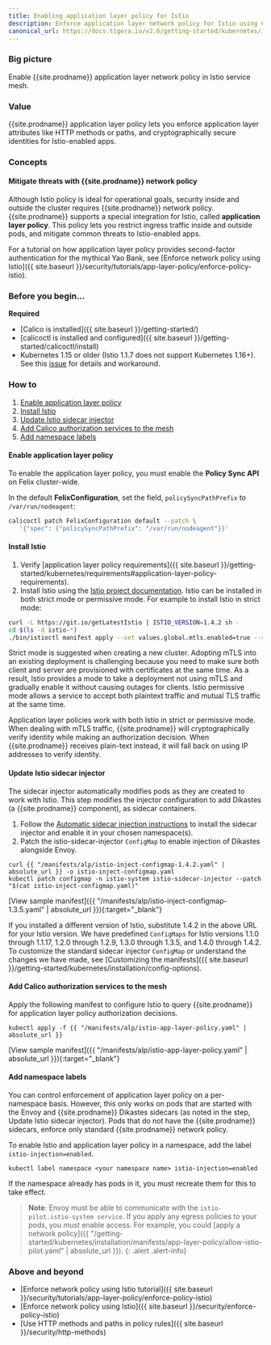 ```yaml
---
title: Enabling application layer policy for Istio
description: Enforce application layer network policy for Istio using Calico Enterprise network policy.
canonical_url: https://docs.tigera.io/v2.6/getting-started/kubernetes/installation/app-layer-policy
---
```


### Big picture

Enable {{site.prodname}} application layer network policy in Istio service mesh.

### Value

{{site.prodname}} application layer policy lets you enforce application layer attributes like HTTP methods or paths, and cryptographically secure identities for Istio-enabled apps.

### Concepts

#### Mitigate threats with {{site.prodname}} network policy

Although Istio policy is ideal for operational goals, security inside and outside the cluster requires {{site.prodname}} network policy. {{site.prodname}} supports a special integration for Istio, called **application layer policy**. This policy lets you restrict ingress traffic inside and outside pods, and mitigate common threats to Istio-enabled apps.

For a tutorial on how application layer policy provides second-factor authentication for the mythical Yao Bank, see [Enforce network policy using Istio]({{ site.baseurl }}/security/tutorials/app-layer-policy/enforce-policy-istio).

### Before you begin...

**Required**

- [Calico is installed]({{ site.baseurl }}/getting-started/)
- [calicoctl is installed and configured]({{ site.baseurl }}/getting-started/calicoctl/install)
- Kubernetes 1.15 or older (Istio 1.1.7 does not support Kubernetes 1.16+).
See this [issue](https://github.com/projectcalico/calico/issues/2943) for details and workaround.

### How to

1. [Enable application layer policy](#enable-application-layer-policy)
1. [Install Istio](#install-istio)
1. [Update Istio sidecar injector](#update-istio-sidecar-injector)
1. [Add Calico authorization services to the mesh](#add-calico-authorization-services-to-the-mesh)
1. [Add namespace labels](#add-namespace-labels)

#### Enable application layer policy

To enable the application layer policy, you must enable the **Policy Sync API** on Felix cluster-wide.

In the default **FelixConfiguration**, set the field, `policySyncPathPrefix` to `/var/run/nodeagent`:

```bash
calicoctl patch FelixConfiguration default --patch \
   '{"spec": {"policySyncPathPrefix": "/var/run/nodeagent"}}'
```

#### Install Istio

1. Verify [application layer policy requirements]({{ site.baseurl }}/getting-started/kubernetes/requirements#application-layer-policy-requirements).
1. Install Istio using the [Istio project documentation](https://istio.io/docs/setup/install/). Istio can be installed in both strict mode or permissive mode. For example to install Istio in strict mode:

```bash
curl -L https://git.io/getLatestIstio | ISTIO_VERSION=1.4.2 sh -
cd $(ls -d istio-*)
./bin/istioctl manifest apply --set values.global.mtls.enabled=true --set values.global.controlPlaneSecurityEnabled=true
```

Strict mode is suggested when creating a new cluster. Adopting mTLS into an existing deployment is challenging because you need to make sure both client and server are provisioned with certificates at the same time. As a result, Istio provides a mode to take a deployment not using mTLS and gradually enable it without causing outages for clients. Istio permissive mode allows a service to accept both plaintext traffic and mutual TLS traffic at the same time.

Application layer policies work with both Istio in strict or permissive mode. When dealing with mTLS traffic, {{site.prodname}} will cryptographically verify identity while making an authorization decision. When {{site.prodname}} receives plain-text instead, it will fall back on using IP addresses to verify identity.

#### Update Istio sidecar injector

The sidecar injector automatically modifies pods as they are created to work with Istio. This step modifies the injector configuration to add Dikastes (a {{site.prodname}} component), as sidecar containers.

1. Follow the [Automatic sidecar injection instructions](https://archive.istio.io/v1.3/docs/setup/additional-setup/sidecar-injection/#automatic-sidecar-injection) to install the sidecar injector and enable it in your chosen namespace(s).
1. Patch the istio-sidecar-injector `ConfigMap` to enable injection of Dikastes alongside Envoy.

```
curl {{ "/manifests/alp/istio-inject-configmap-1.4.2.yaml" | absolute_url }} -o istio-inject-configmap.yaml
kubectl patch configmap -n istio-system istio-sidecar-injector --patch "$(cat istio-inject-configmap.yaml)"
```
[View sample manifest]({{ "/manifests/alp/istio-inject-configmap-1.3.5.yaml" | absolute_url }}){:target="_blank"}

If you installed a different version of Istio, substitute 1.4.2 in the above URL for your Istio version. We have predefined `ConfigMaps` for Istio versions 1.1.0 through 1.1.17, 1.2.0 through 1.2.9, 1.3.0 through 1.3.5, and 1.4.0 through 1.4.2. To customize the standard sidecar injector `ConfigMap` or understand the changes we have made, see [Customizing the manifests]({{ site.baseurl }}/getting-started/kubernetes/installation/config-options).

#### Add Calico authorization services to the mesh

Apply the following manifest to configure Istio to query {{site.prodname}} for application layer policy authorization decisions.

```
kubectl apply -f {{ "/manifests/alp/istio-app-layer-policy.yaml" | absolute_url }}
```

[View sample manifest]({{ "/manifests/alp/istio-app-layer-policy.yaml" | absolute_url }}){:target="_blank"}

#### Add namespace labels

You can control enforcement of application layer policy on a per-namespace basis. However, this only works on pods that are started with the Envoy and {{site.prodname}} Dikastes sidecars (as noted in the step, Update Istio sidecar injector). Pods that do not have the {{site.prodname}} sidecars, enforce only standard {{site.prodname}} network policy.

To enable Istio and application layer policy in a namespace, add the label `istio-injection=enabled`.

```
kubectl label namespace <your namespace name> istio-injection=enabled
```

If the namespace already has pods in it, you must recreate them for this to take effect.

>**Note**: Envoy must be able to communicate with the `istio-pilot.istio-system service`. If you apply any egress policies to your pods, you *must* enable access. For example, you could [apply a network policy]({{ "/getting-started/kubernetes/installation/manifests/app-layer-policy/allow-istio-pilot.yaml" | absolute_url }}).
{: .alert .alert-info}

### Above and beyond

- [Enforce network policy using Istio tutorial]({{ site.baseurl }}/security/tutorials/app-layer-policy/enforce-policy-istio)
- [Enforce network policy using Istio]({{ site.baseurl }}/security/enforce-policy-istio)
- [Use HTTP methods and paths in policy rules]({{ site.baseurl }}/security/http-methods)
